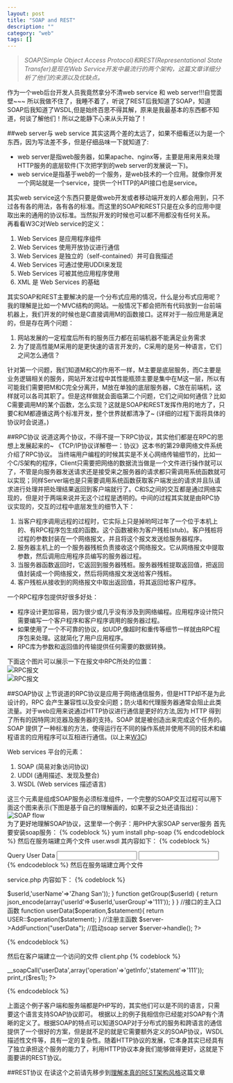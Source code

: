 ```yaml
---
layout: post
title: "SOAP and REST"
description: ""
category: "web"
tags: []
---
```


>*SOAP(Simple Object Access Protocol)和REST(Representational State Transfer)是现在Web Service开发中最流行的两个架构，这篇文章详细分析了他们的来源以及优缺点。*

作为一个web后台开发人员我竟然拿分不清web service 和 web server!!!自觉面壁~~~
所以我做不住了，我睡不着了，听说了REST后我知道了SOAP，知道SOAP后我知道了WSDL,但是始终百思不得其解，原来是我最基本的东西都不知道，何谈了解他们！所以之能静下心来从头开始了！


##web server与 web service
其实这两个差的太远了，如果不细看还以为是一个东西，因为写法差不多，但是仔细品味一下就知道了:  

* web server是指web服务器，如果apache、nginx等，主要是用来用来处理HTTP服务的底层软件(下次把学到的web server的发展说一下)。
* web service是指基于web的一个服务，是web技术的一个应用。就像你开发一个网站就是一个service，提供一个HTTP的API接口也是service。

其实web service这个东西只要是做web开发或者移动端开发的人都会用到，只不过各有各的用法，各有各的标准。而这里的SOAP和REST只是在众多的应用中提取出来的通用的协议标准。当然拟开发的时候也可以都不用都没有任何关系。  
再看看W3C对Web service的定义：

1. Web Services 是应用程序组件
2. Web Services 使用开放协议进行通信
3. Web Services 是独立的（self-contained）并可自我描述
4. Web Services 可通过使用UDDI来发现
5. Web Services 可被其他应用程序使用
6. XML 是 Web Services 的基础


其实SOAP和REST主要解决的是一个分布式应用的情况，什么是分布式应用呢？我的理解是比如一个MVC结构的网站。一般情况下都会把所有代码放到一台前端机器上，我们开发的时候也是C直接调用M的函数接口。这样对于一般应用是满足的，但是存在两个问题：

1. 网站发展的一定程度后所有的服务压力都在前端机器不能满足业务需求
2. 为了提高性能M采用的是更快速的语言开发的，C采用的是另一种语言，它们之间怎么通信？

针对第一个问题，我们知道M和C的作用不一样，M主要是底层服务，而C主要是业务逻辑相关的服务，网站开发过程中其性能瓶颈主要是集中在M这一层，所以有可能我们需要把M和C完全分离开，M放在单独的底层服务器，C放在前端机，这样就可以各司其职了。但是这样做就会面临第二个问题，它们之间如何通信？比如C需要调用M的某个函数，怎么实现？这就是SOAP和REST发挥作用的地方了，只要C和M都遵循这两个标准开发，整个世界就都清净了~
(详细的过程下面将具体的协议时会说道。)

##RPC协议
说道这两个协议，不得不提一下RPC协议，其实他们都是在RPC的思想上发展起来的~
《TCP/IP协议详解卷一：协议》这本书的第29章网络文件系统介绍了RPC协议。
当终端用户编程的时候其实是不关心网络传输细节的，比如一个C/S架构的程序，Client只需要把网络的数据流当做是一个文件进行操作就可以了，不管是向服务器发送请求还是接受来之服务器的请求都只需调用系统函数就可以实现；同样Server端也是只需要调用系统函数获取客户端发出的请求并且队请求进行处理并把处理结果返回到客户端就行了。C和S之间的交互都是通过网络实现的，但是对于两端来说并无这个过程是透明的。中间的过程其实就是由RPC协议实现的，交互的过程中底层发生的细节入下：  

1. 当客户程序调用远程的过程时，它实际上只是掉哟呵过年了一个位于本机上的、有RPC程序包生成的函数。这个函数被称为客户残桩(stub)。客户残桩将过程的参数封装在一个网络报文，并且将这个报文发送给服务器程序。
2. 服务器主机上的一个服务器残桩负责接收这个网络报文。它从网络报文中提取参数，然后调用应用程序员编写的服务器过程。
3. 当服务器函数返回时，它返回到服务器残桩。服务器残桩提取返回值，把返回值封装成一个网络报文，然后将网络报文发送给客户残桩。
4. 客户残桩从接收到的网络报文中取出返回值，将其返回给客户程序。

一个RPC程序包提供好很多好处：

* 程序设计更加容易，因为很少或几乎没有涉及到网络编程。应用程序设计院只需要编写一个客户程序和客户程序调用的服务器过程。
* 如果使用了一个不可靠的协议，如UDP,像超时和重传等细节一样就由RPC程序包来处理。这就简化了用户应用程序。
* RPC库为参数和返回值的传输提供任何需要的数据转换。

下面这个图片可以展示一下在报文中RPC所处的位置：  
![RPC报文](/assets/img/others/fig1.png)  
![RPC报文](/assets/img/others/fig2.png)  


##SOAP协议
上节说道的RPC协议是应用于网络通信服务，但是HTTP却不是为此设计的，RPC 会产生兼容性以及安全问题；防火墙和代理服务器通常会阻止此类流量。对于web应用来说通过HTTP协议进行通信是更好的方法,因为 HTTP 得到了所有的因特网浏览器及服务器的支持。SOAP 就是被创造出来完成这个任务的。  
SOAP 提供了一种标准的方法，使得运行在不同的操作系统并使用不同的技术和编程语言的应用程序可以互相进行通信。(以上来[W3C](http://www.w3school.com.cn/soap/soap_intro.asp))

Web services 平台的元素：

1. SOAP (简易对象访问协议)
2. UDDI (通用描述、发现及整合)
3. WSDL (Web services 描述语言)

这三个元素是组成SOAP服务必须标准组件，一个完整的SOAP交互过程可以用下面这个图来表示(下图是基于自己的理解画的，如果不妥之处还请指出)：
![SOAP flow](/assets/img/others/fig3.png)  
为了更好地理解SOAP协议，这里举一个例子：用PHP大家SOAP server服务
首先要安装soap服务：
{% codeblock %}
yum install php-soap
{% endcodeblock %}
然后在服务端建立两个文件
user.wsdl
其内容如下：
{% codeblock %}
<?xml version="1.0" encoding="ISO-8859-1"?>
<definitions xmlns:SOAP-ENV="http://schemas.xmlsoap.org/soap/envelope/" xmlns:xsd="http://www.w3.org/2001/XMLSchema" xmlns:xsi="http://www.w3.org/2001/XMLSchema-instance" xmlns:SOAP-ENC="http://schemas.xmlsoap.org/soap/encoding/" xmlns:tns="http://www.somelocation.com" xmlns:soap="http://schemas.xmlsoap.org/wsdl/soap/" xmlns:wsdl="http://schemas.xmlsoap.org/wsdl/" xmlns="http://schemas.xmlsoap.org/wsdl/" targetNamespace="http://www.somelocation.com">
<types>
<xsd:schema targetNamespace="http://www.somelocation.com">
 <xsd:import namespace="http://schemas.xmlsoap.org/soap/encoding/" />
 <xsd:import namespace="http://schemas.xmlsoap.org/wsdl/" />
</xsd:schema>
</types>
<message name="userDataRequest">
  <part name="operation" type="xsd:string" />
  <part name="statement" type="xsd:string" />
</message>
<message name="userDataResponse">
  <part name="return" type="xsd:string" />
</message>
<portType name="userWsdlPortType">
  <operation name="userData">
    <documentation>Query User Data</documentation>
    <input message="tns:userDataRequest" />
    <output message="tns:userDataResponse" />
  </operation>
</portType>
<binding name="userWsdlBinding" type="tns:userWsdlPortType">
  <soap:binding style="rpc" transport="http://schemas.xmlsoap.org/soap/http" />
  <operation name="userData">
    <soap:operation soapAction="http://www.somelocation.com#feelbad" style="rpc" />
    <input><soap:body use="encoded" namespace="http://www.somelocation.com" encodingStyle="http://schemas.xmlsoap.org/soap/encoding/" /></input>
    <output><soap:body use="encoded" namespace="http://www.somelocation.com" encodingStyle="http://schemas.xmlsoap.org/soap/encoding/" /></output>
  </operation>
</binding>
<service name="userWsdl">
  <port name="userWsdlPort" binding="tns:userWsdlBinding">
    <soap:address location="http://www.soap.com/service.php" />
  </port>
</service>
</definitions>
{% endcodeblock %}
然后在服务端建立两个文件

service.php
内容如下：
{% codeblock %}
<?php

//设置不缓存wsdl
ini_set("soap.wsdl_cache_enabled","0");

//初始化wsdl服务
$server = new SoapServer("user.wsdl");

//主功能性的class，这里可以分离出来写各种复杂的逻辑
class USER {

    function getInfo($userId) {
        return json_encode(array('userId'=>$userId,'userName'=>'Zhang San'));
    }   

    function getGroup($userId) {
        return json_encode(array('userId'=>$userId,'userGroup'=>'111'));
    }   

}

//接口的主入口函数
function userData($operation,$statement){
    return USER::$operation($statement);
}

//注册主函数
$server->AddFunction("userData");

//启动soap server
$server->handle();

?>
{% endcodeblock %}

然后在客户端建立一个访问的文件
client.php
{% codeblock %}
<?php

#$client = new SoapClient('http://www.soap.com/service.php?wsdl');
$client = new SoapClient('http://www.soap.com/service.php?wsdl');
$res1 = $client->__soapCall('userData',array('operation'=>'getInfo','statement'=>'111'));
print_r($res1);
?>
{% endcodeblock %}

上面这个例子客户端和服务端都是PHP写的，其实他们可以是不同的语言，只需要这个语言支持SOAP协议即可。
根据以上的例子我相信你已经能对SOAP有个清晰的定义了。根据SOAP的特点可以知道SOAP对于分布式的服务和跨语言的通信提供了一个很好的方案，但是就不足的就是它需要额外定义的SOAP协议，WSDL描述性文件等，具有一定的复杂性。随着HTTP协议的发展，它本身其实已经具有了独立承担这个服务的能力了，利用HTTP协议本身我们能够做得更好，这就是下面要讲的REST协议。

##REST协议
在读这个之前请先移步到[理解本真的REST架构风格](http://www.infoq.com/cn/articles/understanding-restful-style)这篇文章
